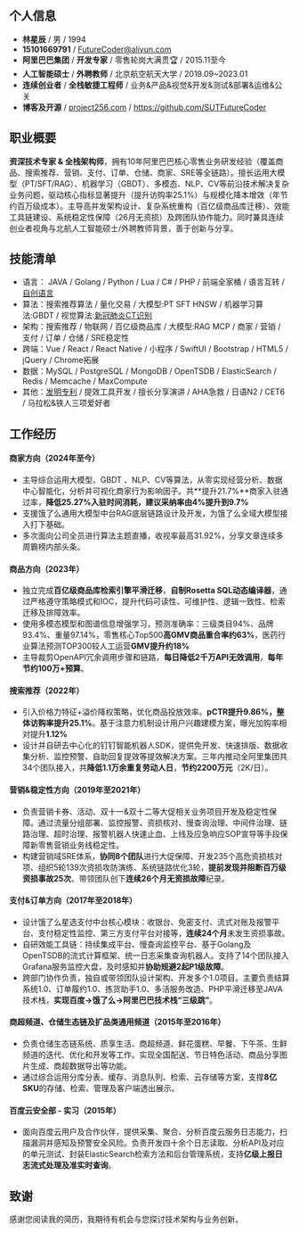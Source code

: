 ## 个人信息
* **林星辰** / 男 / 1994
* **15101669791** / <FutureCoder@aliyun.com>
* **阿里巴巴集团** / **开发专家** / 零售轮岗大满贯🏆 / 2015.11至今
* **人工智能硕士** / **外聘教师** / 北京航空航天大学 / 2019.09~2023.01
* **连续创业者** / **全栈敏捷工程师** / 业务&产品&视觉&开发&测试&部署&运维&公关
* **博客及开源** / [project256.com](https://project256.com) / <https://github.com/SUTFutureCoder>



## 职业概要

**资深技术专家 & 全栈架构师**，拥有10年阿里巴巴核心零售业务研发经验（覆盖商品、搜索推荐、营销、支付、订单、仓储、商家、SRE等全链路）。擅长运用大模型（PT/SFT/RAG）、机器学习（GBDT）、多模态、NLP、CV等前沿技术解决复杂业务问题，驱动核心指标显著提升（提升访购率25.1%）与规模化降本增效（年节约百万级成本）。主导高并发架构设计、复杂系统重构（百亿级商品库迁移）、效能工具链建设、系统稳定性保障（26月无资损）及跨团队协作能力。同时兼具连续创业者视角与北航人工智能硕士/外聘教师背景，善于创新与分享。



## 技能清单
* 语言： JAVA / Golang / Python / Lua / C# / PHP / 前端全家桶 / 语言互转 / [自创语言](https://github.com/SUTFutureCoder/xingchen_lang)
* 算法：搜索推荐算法 / 量化交易 / 大模型:PT SFT HNSW / 机器学习算法:GBDT / 视觉算法:[新冠肺炎CT识别](https://colab.research.google.com/drive/1TdP5AecNcIQWDD1EhcGWbTf8CGP5A5hx?usp=sharing)
* 架构：搜索推荐 / 物联网 / 百亿级商品库 / 大模型:RAG MCP / 商家 / 营销 / 支付 / 订单 / 仓储 / SRE稳定性
* 跨端：Vue / React / React Native / 小程序 / SwiftUI / Bootstrap / HTML5 / jQuery / Chrome拓展
* 数据：MySQL / PostgreSQL / MongoDB / OpenTSDB / ElasticSearch / Redis / Memcache / MaxCompute
* 其他：[发明专利](https://aiqicha.baidu.com/patent/info?referId=39a9e6674280d57ea33fb0d7bda3bd4f1e367f56&pid=85252215899659) / 提效工具开发 / 擅长分享演讲 / AHA急救 / 日语N2 / CET6 / 马拉松&铁人三项爱好者



## 工作经历
#### 商家方向（2024年至今）

- 主导综合运用大模型、GBDT 、NLP、CV等算法，从零实现经营分析、数据中心智能化，分析并可视化商家行为影响因子。共**提升21.7%**商家入驻通过率，**降低25.27%**入驻时间消耗，建议**采纳率由4%提升到9.7%**
- 支援饿了么通用大模型中台RAG底层链路设计及开发，为饿了么全域大模型接入打下基础。
- 多次面向公司全员进行算法主题直播，收视率最高31.92%，分享文章连续多周霸榜内部头条。

#### 商品方向（2023年）

* 独立完成**百亿级商品库检索引擎平滑迁移**，**自制Rosetta SQL动态编译器**，通过严格遵守策略模式和IOC，提升代码可读性、可维护性、逻辑一致性、检索迁移及排障效率。
* 使用多模态模型和图谱信息增强学习，预测准确率：三级类目94%、品牌93.4%、重量97.14%，零售核心Top500**高GMV商品重合率约63%**，医药行业算法预测TOP300较人工运营**GMV提升约18%**
* 主导裁剪OpenAPI冗余调用步骤和链路，**每日降低2千万API无效调用**，**每年节约100万+预算**。

#### 搜索推荐（2022年）

- 引入价格力特征+溢价降权策略，优化商品投放效率。**pCTR提升9.86%，整体访购率提升25.1%**。基于注意力机制设计用户兴趣建模方案，曝光加购率相对提升**1.12%**
- 设计并自研去中心化的钉钉智能机器人SDK，提供免开发、快速排版、数据收集分析、监控预警、自助回复提效等提效解决方案。三年内推动全阿里集团共34个团队接入，共**降低1.1万余重复劳动人日**，**节约2200万元**（2K/日）。

#### 营销&稳定性方向（2019年至2021年）

* 负责营销卡券、活动、双十一&双十二等大促相关业务项目开发及稳定性保障。通过流量分组部署、监控报警、资损核对、慢查询治理、中间件治理、链路治理、超时治理、报警机器人快速止血、上线及应急响应SOP宣导等手段保障新零售营销业务线稳定性。
* 构建营销域SRE体系，**协同8个团队**进行大促保障、开发235个高危资损核对项、组织5轮139次资损攻防演练、系统链路优化3轮，**提前发现并阻断百万级资损事故25次**、带领团队创下**连续26个月无资损故障**纪录。

#### 支付&订单方向（2017年至2018年）
* 设计饿了么星选支付中台核心模块：收银台、免密支付、流式对账及报警平台、支付稳定性监控、第三方支付平台对接等，**连续24个月**未发生资损事故。
* 自研效能工具链：持续集成平台、慢查询监控平台、基于Golang及OpenTSDB的流式计算框架、统一日志采集查询机器人。支持了14个团队接入Grafana服务监控大盘，及时感知并**协助规避2起P1级故障**。
* 跨部门协作负责，独自或带领团队设计架构、开发多个1.0项目。主要负责结算系统1.0、订单履约1.0、拣货助手1.0、多活服务改造、PHP平滑迁移至JAVA技术栈，**实现百度→饿了么→阿里巴巴技术栈“三级跳”**。  

#### 商超频道、仓储生态链及扩品类通用频道（2015年至2016年）
* 负责仓储生态链系统、质享生活、商超频道、鲜花蛋糕、早餐、下午茶、生鲜频道的迭代、优化和开发等工作。实现全国配送、节日特色活动、商品分享图片生成、商超数据导出等功能。
* 通过综合运用分库分表、缓存、消息队列、检索、云存储等方案，支撑**8亿SKU**的存储、检索、管理及客户端透出展示。

#### 百度云安全部 - 实习（2015年）

- 面向百度云用户及合作伙伴，提供采集、聚合、分析百度云服务日志能力，扫描漏洞并感知及预警安全风险。负责开发四十余个日志读取、分析API及对应的单元测试、封装ElasticSearch检索方法和后台管理系统，支持**亿级上报日志流式处理及准实时查询**。



## 致谢
感谢您阅读我的简历，我期待有机会与您探讨技术架构与业务创新。
